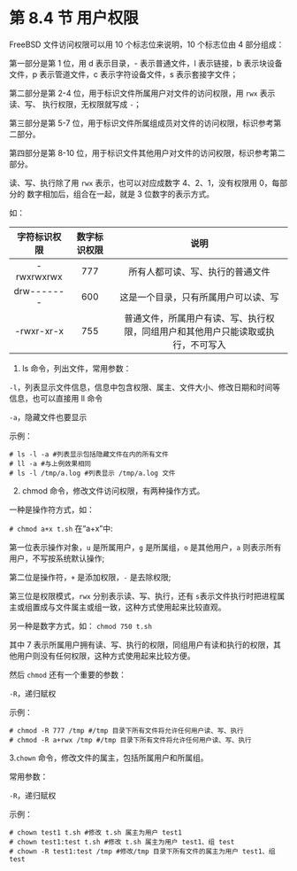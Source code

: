 # 第 8.4 节 用户权限

FreeBSD 文件访问权限可以用 10 个标志位来说明，10 个标志位由 4 部分组成：

第一部分是第 1 位，用 d 表示目录，- 表示普通文件，l 表示链接，b 表示块设备文件，p 表示管道文件，c 表示字符设备文件，s 表示套接字文件；

第二部分是第 2-4 位，用于标识文件所属用户对文件的访问权限，用 `rwx` 表示读、写、 执行权限，无权限就写成 `-`；

第三部分是第 5-7 位，用于标识文件所属组成员对文件的访问权限，标识参考第二部分。

第四部分是第 8-10 位，用于标识文件其他用户对文件的访问权限，标识参考第二部分。

读、写、执行除了用 `rwx` 表示，也可以对应成数字 4、2、1，没有权限用 0，每部分的 数字相加后，组合在一起，就是 3 位数字的表示方式。

如：

| 字符标识权限 | 数字标识权限 |                                       说明                                       |
| :----------: | :----------: | :------------------------------------------------------------------------------: |
|  -rwxrwxrwx  |     777      |                         所有人都可读、写、执行的普通文件                         |
|  drw-------  |     600      |                       这是一个目录，只有所属用户可以读、写                       |
|  -rwxr-xr-x  |     755      | 普通文件，所属用户有读、写、执行权限，同组用户和其他用户只能读取或执行，不可写入 |

1. ls 命令，列出文件，常用参数：

`-l`，列表显示文件信息，信息中包含权限、属主、文件大小、修改日期和时间等信息，也可以直接用 ll 命令

`-a`，隐藏文件也要显示

示例：

```
# ls -l -a #列表显示包括隐藏文件在内的所有文件
# ll -a #与上例效果相同
# ls -l /tmp/a.log #列表显示 /tmp/a.log 文件
```

2. chmod 命令，修改文件访问权限，有两种操作方式。

一种是操作符方式，如：

`# chmod a+x t.sh` 在“a+x”中:

第一位表示操作对象，`u` 是所属用户，`g` 是所属组，`o` 是其他用户，`a` 则表示所有用户，不写按系统默认操作;

第二位是操作符，`+` 是添加权限，`-` 是去除权限;

第三位是权限模式，`rwx` 分别表示读、写、执行，还有 `s`表示文件执行时把进程属主或组置成与文件属主或组一致，这种方式使用起来比较直观。

另一种是数字方式，如： `chmod 750 t.sh`

其中 7 表示所属用户拥有读、写、执行的权限，同组用户有读和执行的权限，其他用户则没有任何权限，这种方式使用起来比较方便。

然后 `chmod` 还有一个重要的参数：

`-R`，递归赋权

示例：

```
# chmod -R 777 /tmp #/tmp 目录下所有文件将允许任何用户读、写、执行
# chmod -R a+rwx /tmp #/tmp 目录下所有文件将允许任何用户读、写、执行
```

3.`chown` 命令，修改文件的属主，包括所属用户和所属组。

常用参数：

`-R`，递归赋权

示例：

```
# chown test1 t.sh #修改 t.sh 属主为用户 test1
# chown test1:test t.sh #修改 t.sh 属主为用户 test1、组 test
# chown -R test1:test /tmp #修改/tmp 目录下所有文件的属主为用户 test1、组 test
```